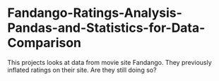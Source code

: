 # Fandango-Ratings-Analysis-Pandas-and-Statistics-for-Data-Comparison
This projects looks at data from movie site Fandango. They previously inflated ratings on their site. Are they still doing so?
